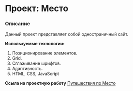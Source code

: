 # Проект: Место

### Описание 

Данный проект представляет собой одностраничный сайт.

**Используемые технологии:**
1. Позиционирование элементов.
2. Grid.
3. Сглаживание шрифтов.
4. Адаптивность.
5. HTML, CSS, JavaScript

**Ссыла на проектную работу**
[Путешествия по Место](https://are-new-ta.github.io/mesto/ "красивое")

